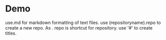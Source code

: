 # Demo


use.md for markdown formatting of text files.
use (repositoryname).repo to create a new repo. As . repo is shortcut for repository.
use '#' to create titles.
